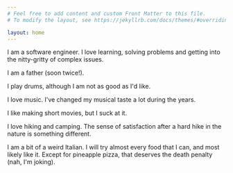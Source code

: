 ```yaml
---
# Feel free to add content and custom Front Matter to this file.
# To modify the layout, see https://jekyllrb.com/docs/themes/#overriding-theme-defaults

layout: home
---
```


I am a software engineer. I love learning, solving problems and getting into the nitty-gritty of complex issues.

I am a father (soon twice!).

I play drums, although I am not as good as I'd like.

I love music. I've changed my musical taste a lot during the years.

I like making short movies, but I suck at it.

I love hiking and camping. The sense of satisfaction after a hard hike in the nature is something different.

I am a bit of a weird Italian. I will try almost every food that I can, and most likely like it. Except for pineapple pizza, that deserves the death penalty (nah, I'm joking).
